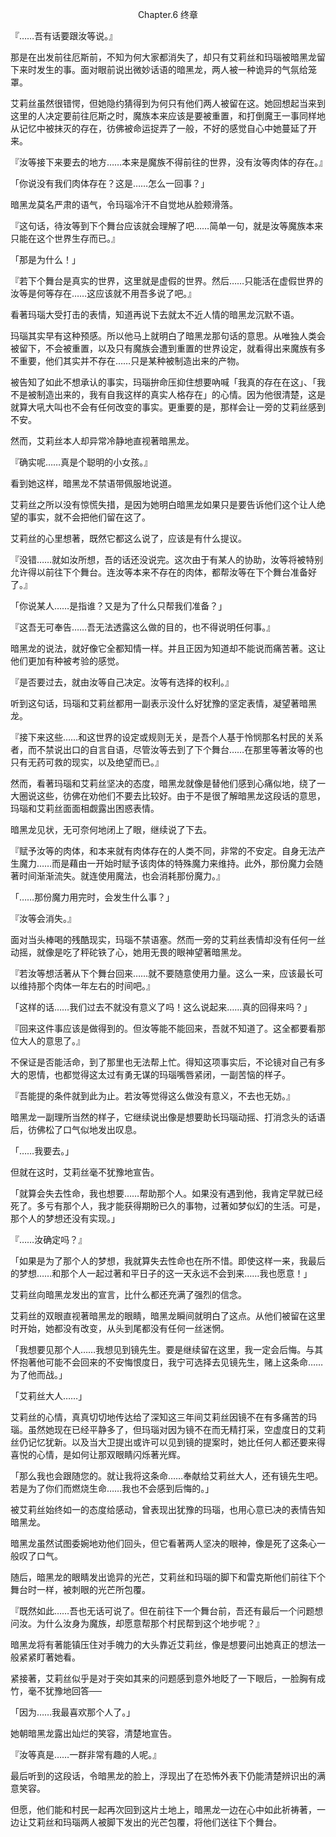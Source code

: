 <p align="center">Chapter.6 终章</p>

『……吾有话要跟汝等说。』

那是在出发前往厄斯前，不知为何大家都消失了，却只有艾莉丝和玛瑙被暗黑龙留下来时发生的事。面对眼前说出微妙话语的暗黑龙，两人被一种诡异的气氛给笼罩。

艾莉丝虽然很错愕，但她隐约猜得到为何只有他们两人被留在这。她回想起当来到这里的人决定要前往厄斯之时，魔族本来应该是要被重置，和打倒魔王一事同样地从记忆中被抹灭的存在，彷佛被命运捉弄了一般，不好的感觉自心中她蔓延了开来。

『汝等接下来要去的地方……本来是魔族不得前往的世界，没有汝等肉体的存在。』

「你说没有我们肉体存在？这是……怎么一回事？」

暗黑龙莫名严肃的语气，令玛瑙冷汗不自觉地从脸颊滑落。

『这句话，待汝等到下个舞台应该就会理解了吧……简单一句，就是汝等魔族本来只能在这个世界生存而已。』

「那是为什么！」

『若下个舞台是真实的世界，这里就是虚假的世界。然后……只能活在虚假世界的汝等是何等存在……这应该就不用吾多说了吧。』

看著玛瑙大受打击的表情，知道再说下去就太不近人情的暗黑龙沉默不语。

玛瑙其实早有这种预感。所以他马上就明白了暗黑龙那句话的意思。从唯独人类会被留下，不会被重置，以及只有魔族会遭到重置的世界设定，就看得出来魔族有多不重要，他们其实并不存在……只是某种被制造出来的产物。

被告知了如此不想承认的事实，玛瑙拚命压抑住想要吶喊「我真的存在在这」、「我不是被制造出来的，我有自我这样的真实人格存在」的心情。因为他很清楚，这是就算大吼大叫也不会有任何改变的事实。更重要的是，那样会让一旁的艾莉丝感到不安。

然而，艾莉丝本人却异常冷静地直视著暗黑龙。

『确实呢……真是个聪明的小女孩。』

看到她这样，暗黑龙不禁语带佩服地说道。

艾莉丝之所以没有惊慌失措，是因为她明白暗黑龙如果只是要告诉他们这个让人绝望的事实，就不会把他们留在这了。

艾莉丝的心里想著，既然它都这么说了，应该是有什么提议。

『没错……就如汝所想，吾的话还没说完。这次由于有某人的协助，汝等将被特别允许得以前往下个舞台。连汝等本来不存在的肉体，都帮汝等在下个舞台准备好了。』

「你说某人……是指谁？又是为了什么只帮我们准备？」

『这吾无可奉告……吾无法透露这么做的目的，也不得说明任何事。』

暗黑龙的说法，就好像它全都知情一样。并且正因为知道却不能说而痛苦著。这让他们更加有种被考验的感觉。

『是否要过去，就由汝等自己决定。汝等有选择的权利。』

听到这句话，玛瑙和艾莉丝都用一副表示没什么好犹豫的坚定表情，凝望著暗黑龙。

『接下来这些……和这世界的设定或规则无关，是吾个人基于怜悯那名村民的关系者，而不禁说出口的自言自语，尽管汝等去到了下个舞台……在那里等著汝等的也只有无药可救的现实，以及绝望而已。』

然而，看著玛瑙和艾莉丝坚决的态度，暗黑龙就像是替他们感到心痛似地，绕了一大圈说这些，彷佛在劝他们不要去比较好。由于不是很了解暗黑龙这段话的意思，玛瑙和艾莉丝面面相觑露出困惑表情。

暗黑龙见状，无可奈何地闭上了眼，继续说了下去。

『赋予汝等的肉体，和本来就有肉体存在的人类不同，非常的不安定。自身无法产生魔力……而是藉由一开始时赋予该肉体的特殊魔力来维持。此外，那份魔力会随著时间渐渐流失。就连使用魔法，也会消耗那份魔力。』

「……那份魔力用完时，会发生什么事？」

『汝等会消失。』

面对当头棒喝的残酷现实，玛瑙不禁语塞。然而一旁的艾莉丝表情却没有任何一丝动摇，就像是吃了秤砣铁了心，她用无畏的眼神望著暗黑龙。

『若汝等想活著从下个舞台回来……就不要随意使用力量。这么一来，应该最长可以维持那个肉体一年左右的时间吧。』

「这样的话……我们过去不就没有意义了吗！这么说起来……真的回得来吗？」

『回来这件事应该是做得到的。但汝等能不能回来，吾就不知道了。这全都要看那位大人的意思了。』

不保证是否能活命，到了那里也无法帮上忙。得知这项事实后，不论镜对自己有多大的恩情，也都觉得这太过有勇无谋的玛瑙嘴唇紧闭，一副苦恼的样子。

『吾能提的条件就到此为止。若汝等觉得这么做没有意义，不去也无妨。』

暗黑龙一副理所当然的样子，它继续说出像是想要助长玛瑙动摇、打消念头的话语后，彷佛松了口气似地发出叹息。

「……我要去。」

但就在这时，艾莉丝毫不犹豫地宣告。

「就算会失去性命，我也想要……帮助那个人。如果没有遇到他，我肯定早就已经死了。多亏有那个人，我才能获得期盼已久的事物，过著如梦似幻的生活。可是，那个人的梦想还没有实现。」

『……汝确定吗？』

「如果是为了那个人的梦想，我就算失去性命也在所不惜。即使这样一来，我最后的梦想……和那个人一起过著和平日子的这一天永远不会到来……我也愿意！」

艾莉丝向暗黑龙发出的宣言，比什么都还充满了强烈的信念。

艾莉丝的双眼直视著暗黑龙的眼睛，暗黑龙瞬间就明白了这点。从他们被留在这里时开始，她都没有改变，从头到尾都没有任何一丝迷惘。

「我想要见那个人……我想见到镜先生。要是继续留在这里，我一定会后悔。与其怀抱著他可能不会回来的不安悔恨度日，我宁可选择去见镜先生，赌上这条命……为了他而战。」

「艾莉丝大人……」

艾莉丝的心情，真真切切地传达给了深知这三年间艾莉丝因镜不在有多痛苦的玛瑙。虽然她现在已经平静多了，但玛瑙对因为镜不在而无精打采，空虚度日的艾莉丝仍记忆犹新。以及当大卫提出或许可以见到镜的提案时，她比任何人都还要来得喜悦的心情，是如何让那双眼睛闪烁著光辉。

「那么我也会跟随您的。就让我将这条命……奉献给艾莉丝大人，还有镜先生吧。若是为了你们而燃烧生命……我也不会感到后悔的。」

被艾莉丝始终如一的态度给感动，曾表现出犹豫的玛瑙，也用心意已决的表情告知暗黑龙。

暗黑龙虽然试图委婉地劝他们回头，但它看著两人坚决的眼神，像是死了这条心一般叹了口气。

随后，暗黑龙的眼睛发出诡异的光芒，艾莉丝和玛瑙的脚下和雷克斯他们前往下个舞台时一样，被刺眼的光芒所包覆。

『既然如此……吾也无话可说了。但在前往下一个舞台前，吾还有最后一个问题想问汝。为什么汝身为魔族，却愿意帮那个村民帮到这个地步呢？』

暗黑龙将有著能镇压住对手魄力的大头靠近艾莉丝，像是想要问出她真正的想法一般紧紧盯著她看。

紧接著，艾莉丝似乎是对于突如其来的问题感到意外地眨了一下眼后，一脸胸有成竹，毫不犹豫地回答──

「因为……我最喜欢那个人了。」

她朝暗黑龙露出灿烂的笑容，清楚地宣告。

『汝等真是……一群非常有趣的人呢。』

最后听到的这段话，令暗黑龙的脸上，浮现出了在恐怖外表下仍能清楚辨识出的满意笑容。

但愿，他们能和村民一起再次回到这片土地上，暗黑龙一边在心中如此祈祷著，一边让艾莉丝和玛瑙两人被脚下发出的光芒包覆，将他们送往下个舞台。

